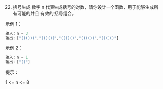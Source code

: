 22. 括号生成
数字 n 代表生成括号的对数，请你设计一个函数，用于能够生成所有可能的并且 有效的 括号组合。

 

示例 1：
```js
输入：n = 3
输出：["((()))","(()())","(())()","()(())","()()()"]
```
示例 2：
```js
输入：n = 1
输出：["()"]
```

提示：

1 <= n <= 8